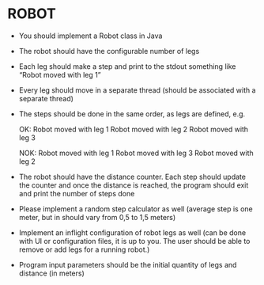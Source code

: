 #  ROBOT

 - You should implement a Robot class in Java
 - The robot should have the configurable number of legs
 - Each leg should make a step and print to the stdout something like “Robot moved with leg 1”
 - Every leg should move in a separate thread (should be associated with a separate thread)
 - The steps should be done in the same order, as legs are defined, e.g.

    OK:
    Robot moved with leg 1
    Robot moved with leg 2
    Robot moved with leg 3

    NOK:
    Robot moved with leg 1
    Robot moved with leg 3
    Robot moved with leg 2

 - The robot should have the distance counter. Each step should update the counter and once the distance
   is reached, the program should exit and print the number of steps done
 - Please implement a random step calculator as well (average step is one meter, but in should vary
   from 0,5 to 1,5 meters)
 - Implement an inflight configuration of robot legs as well (can be done with UI or configuration files,
   it is up to you. The user should be able to remove or add legs for a running robot.)
 - Program input parameters should be the initial quantity of legs and distance (in meters)